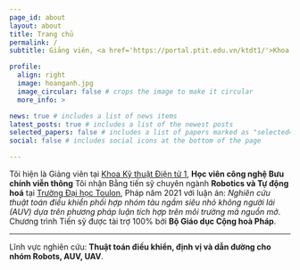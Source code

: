 ```yaml
---
page_id: about
layout: about
title: Trang chủ
permalink: /
subtitle: Giảng viên, <a href='https://portal.ptit.edu.vn/ktdt1/'>Khoa Kỹ thuật Điện tử 1</a>. Học viện Công nghệ Bưu chính Viễn Thông (PTIT)<br>Km10, Đường Nguyễn Trãi, Hà Đông, Hà Nội, Việt Nam<br>anhph [at] ptit.edu.vn 

profile:
  align: right
  image: hoanganh.jpg
  image_circular: false # crops the image to make it circular
  more_info: >

news: true # includes a list of news items
latest_posts: true # includes a list of the newest posts
selected_papers: false # includes a list of papers marked as "selected={true}"
social: false # includes social icons at the bottom of the page

---
```


Tôi hiện là Giảng viên tại [Khoa Kỹ thuật Điện tử 1](https://portal.ptit.edu.vn/ktdt1/), **Học viên công nghệ Bưu chính viễn thông**
Tôi nhận Bằng tiến sỹ chuyên ngành **Robotics và Tự động hoá** tại [Trường Đại học Toulon](https://ed548.univ-tln.fr/en/home/), Pháp năm 2021 với luận án: *Nghiên cứu thuật toán điều khiển phối hợp nhóm tàu ngầm siêu nhỏ không người lái (AUV) dựa trên phương pháp luận tích hợp trên môi trường mã nguồn mở*. Chương trình Tiến sỹ được tài trợ 100% bởi **Bộ Giáo dục Cộng hoà Pháp**.

---

Lĩnh vực nghiên cứu: **Thuật toán điều khiển, định vị và dẫn đường cho nhóm Robots, AUV, UAV**.